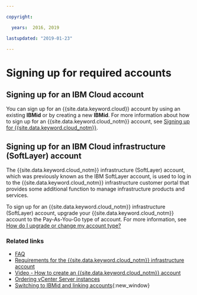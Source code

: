 ```yaml
---

copyright:

  years:  2016, 2019

lastupdated: "2019-01-23"

---
```


# Signing up for required accounts

## Signing up for an IBM Cloud account

You can sign up for an {{site.data.keyword.cloud}} account by using an existing **IBMid** or by creating a new **IBMid**. For more information about how to sign up for an {{site.data.keyword.cloud_notm}} account, see [Signing up for {{site.data.keyword.cloud_notm}}](/docs/account?topic=account-signing-up-for-ibm-cloud).

## Signing up for an IBM Cloud infrastructure (SoftLayer) account

The {{site.data.keyword.cloud_notm}} infrastructure (SoftLayer) account, which was previously known as the IBM SoftLayer account, is used to log in to the {{site.data.keyword.cloud_notm}} infrastructure customer portal that provides some additional function to manage infrastructure products and services.

To sign up for an {{site.data.keyword.cloud_notm}} infrastructure (SoftLayer) account, upgrade your {{site.data.keyword.cloud_notm}} account to the Pay-As-You-Go type of account. For more information, see [How do I upgrade or change my account type?](/docs/account?topic=account-accountfaqs)

### Related links

* [FAQ](/docs/services/vmwaresolutions/vmonic?topic=vmware-solutions-general-faq-about-ibm-cloud-for-vmware-solutions)
* [Requirements for the {{site.data.keyword.cloud_notm}} infrastructure account](/docs/services/vmwaresolutions/vmonic?topic=vmware-solutions-requirements-for-the-ibm-cloud-infrastructure-account)
* [Video - How to create an {{site.data.keyword.cloud_notm}} account](https://www.youtube.com/watch?v=HBkY-Fs1d6E)
* [Ordering vCenter Server instances](/docs/services/vmwaresolutions/vcenter?topic=vmware-solutions-ordering-vcenter-server-instances)
* [Switching to IBMid and linking accounts](/docs/admin/softlayerlink.html){:new_window}
